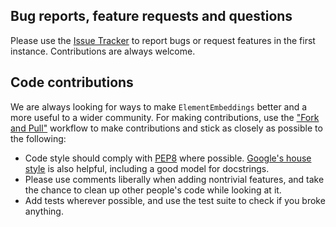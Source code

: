 ## Bug reports, feature requests and questions

Please use the [Issue Tracker](https://github.com/WMD-group/ElementEmbeddings/issues) to report bugs or request features in the first instance. Contributions are always welcome. 

## Code contributions

We are always looking for ways to make `ElementEmbeddings` better and a more useful to a wider community. For making contributions, use the ["Fork and Pull"](https://docs.github.com/en/get-started/quickstart/contributing-to-projects) workflow to make contributions and stick as closely as possible to the following:

* Code style should comply with [PEP8](https://peps.python.org/pep-0008/) where possible. [Google's house style](https://google.github.io/styleguide/pyguide.html) is also helpful, including a good model for docstrings.
* Please use comments liberally when adding nontrivial features, and take the chance to clean up other people's code while looking at it.
* Add tests wherever possible, and use the test suite to check if you broke anything.